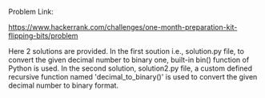 Problem Link:

https://www.hackerrank.com/challenges/one-month-preparation-kit-flipping-bits/problem

Here 2 solutions are provided. In the first soution i.e., solution.py file, to convert the given decimal number to binary one, built-in bin() function of Python is used. In the second solution, solution2.py file, a custom defined recursive function named 'decimal_to_binary()' is used to convert the given decimal number to binary format.
